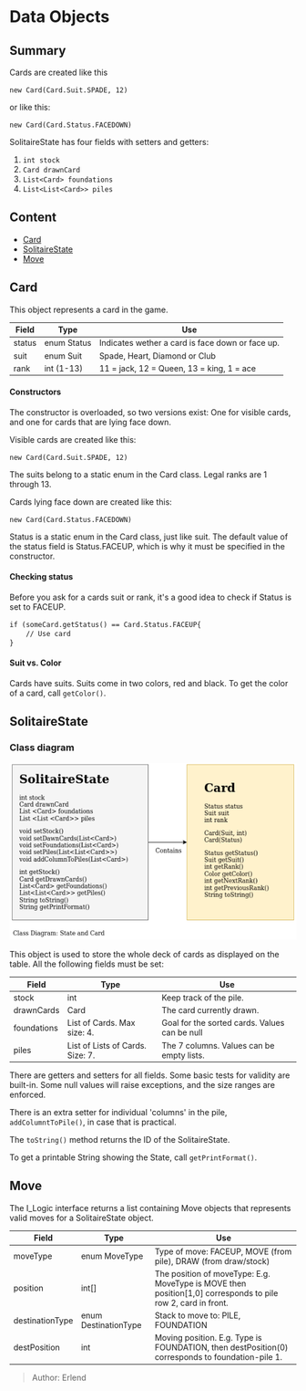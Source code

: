 # Data Objects

## Summary
Cards are created like this 
```
new Card(Card.Suit.SPADE, 12)
``` 
or like this: 
```
new Card(Card.Status.FACEDOWN)
```
SolitaireState has four fields with setters and getters:
1. ```int stock```
2. ```Card drawnCard```
3. ```List<Card> foundations```
4. ```List<List<Card>> piles```


## Content
- [Card](#card)
- [SolitaireState](#solitairestate)
- [Move](#move)

## Card
This object represents a card in the game. 

|Field|Type|Use|
|---|---|---|
|status|enum Status|Indicates wether a card is face down or face up.|
|suit|enum Suit|Spade, Heart, Diamond or Club|
|rank|int (1-13)|11 = jack, 12 = Queen, 13 = king, 1 = ace|

#### Constructors
The constructor is overloaded, so two versions exist: One for visible cards, and one for cards that are lying face down. 


Visible cards are created like this:
```
new Card(Card.Suit.SPADE, 12)
```
The suits belong to a static enum in the Card class. Legal ranks are 1 through 13.

Cards lying face down are created like this:
```
new Card(Card.Status.FACEDOWN)
```
Status is a static enum in the Card class, just like suit. The default value of the status field is Status.FACEUP, which is why it must be specified in the constructor.

#### Checking status
Before you ask for a cards suit or rank, it's a good idea to check if Status is set to FACEUP.
```
if (someCard.getStatus() == Card.Status.FACEUP{
    // Use card
} 
```
#### Suit vs. Color
Cards have suits. Suits come in two colors, red and black. To get the color of a card, call ```getColor()```.


## SolitaireState

### Class diagram
![](../../resources/class-solitaire-card.png)

This object is used to store the whole deck of cards as displayed on the table. All the following fields must be set:

| Field | Type | Use |
|---|---|---|
| stock | int | Keep track of the pile.
| drawnCards | Card | The card currently drawn. |
| foundations | List of Cards. Max size: 4.| Goal for the sorted cards. Values can be null|
| piles | List of Lists of Cards. Size: 7. | The 7 columns. Values can be empty lists.|

There are getters and setters for all fields. Some basic tests for validity are built-in. Some null values will raise exceptions, and the size ranges are enforced. 

There is an extra setter for individual 'columns' in the pile, ```addColumntToPile()```, in case that is practical.

The `toString()` method returns the ID of the SolitaireState. 

To get a printable String showing the State, call `getPrintFormat()`.


## Move

The I_Logic interface returns a list containing Move objects that represents valid moves for a SolitaireState object.

|Field|Type|Use|
|---|---|---|
|moveType|enum MoveType|Type of move: FACEUP, MOVE (from pile), DRAW (from draw/stock)|
|position|int[]|The position of moveType: E.g. MoveType is MOVE then position[1,0] corresponds to pile row 2, card in front. 
|destinationType|enum DestinationType|Stack to move to: PILE, FOUNDATION|
|destPosition|int|Moving position. E.g. Type is FOUNDATION, then destPosition(0) corresponds to foundation-pile 1.|

>Author:  Erlend